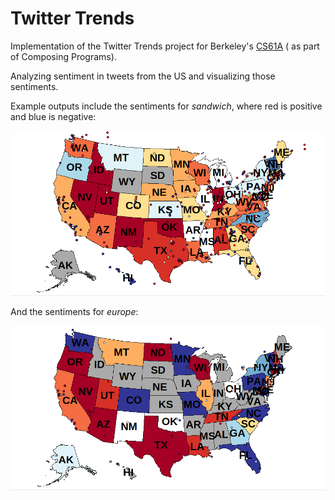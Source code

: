 # Twitter Trends

Implementation of the Twitter Trends project for Berkeley's [CS61A](https://inst.eecs.berkeley.edu//~cs61a/fa13/proj/trends/trends.html) ( as part of Composing Programs).

Analyzing sentiment in tweets from the US and visualizing those sentiments.

Example outputs include the sentiments for *sandwich*, where red is positive and blue is negative:

![Sandwich](sandwich.png)

And the sentiments for *europe*:

![Europe](europe.png)

